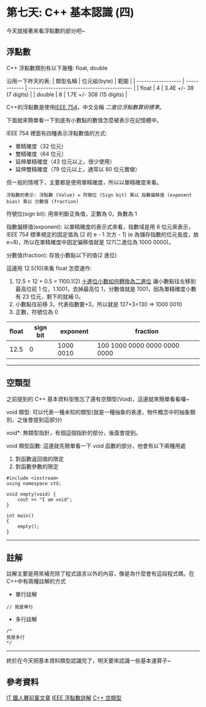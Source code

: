 # 第七天: C++ 基本認識 (四)

今天就接著來看浮點數的部分吧~

## 浮點數

C++ 浮點數類別有以下幾種: float, double

沿用一下昨天的表:
| 類型名稱 | 位元組(byte) | 範圍 |
| ------------------ | ------------ | ------------------------------------------ |
| float | 4 | 3.4E +/- 38 (7 digits) |
| double | 8 | 1.7E +/- 308 (15 digits) |

C++的浮點數是使用[IEEE 754](https://zh.wikipedia.org/wiki/IEEE_754)，中文全稱 _二進位浮點數算術標準_。

下面就來簡單看一下到底有小數點的數值怎麼被表示在記憶體中。

IEEE 754 裡面有四種表示浮點數值的方式:

- 單精確度（32 位元）
- 雙精確度（64 位元）
- 延伸單精確度（43 位元以上，很少使用）
- 延伸雙精確度（79 位元以上，通常以 80 位元實做）

但ㄧ般的情境下，主要都是使用單精確度，所以以單精確度來看。

`浮點數的表示: 浮點數 (Value) = 符號位 (Sign bit) 乘以 指數偏移值 (exponent bias) 乘以 分數值 (fraction)`

符號位(sign bit): 用來判斷正負值，正數為 0，負數為 1

指數偏移值(exponent): 以單精確度的表示式來看，指數域是用 8 位元來表示，IEEE 754 標準規定的固定值為 [2 的 e - 1 次方 - 1] (e 為儲存指數的位元長度，故 e=8)，所以在單精確度中固定偏移值就是 127(二進位為 1000 0000)。

分數值(fraction): 存放小數點以下的值(2 進位)

這邊用 12.5(10)來看 float 怎麼運作:

1. 12.5 = 12 + 0.5 = 1100.1(2) [十進位小數如何轉換為二進位](https://kknews.cc/zh-tw/invest/qlm8m4g.html)
   讓小數點往左移到最高位前 1 位，1.1001，去掉最高位 1，分數值就是 1001，因為單精確度小數有 23 位元，剩下的就補 0。
2. 小數點往前移 3，代表指數要+3，所以就是 127+3=130 => 1000 0010
3. 正數，符號位為 0

| float | sign bit | exponent  | fraction                     |
| ----- | -------- | --------- | ---------------------------- |
| 12.5  | 0        | 1000 0010 | 100 1000 0000 0000 0000 0000 |

---

## 空類型

之前提到的 C++ 基本資料型態忘了還有空類型(Void)，這邊就來簡單看看囉~

void 類型: 可以代表一種未知的類型(就是一種抽象的表達，物件概念中的抽象類別，之後會提到這部分)

void\*: 無類型指針，有個這個指針的部分，後面會提到。

void 類型函數: 這邊就先簡單看一下 void 函數的部分，他會有以下兩種用處

1. 對函數返回值的限定
2. 對函數參數的限定

```
#include <iostream>
using namespace std;

void empty(void) {
	cout << "I am void";
}

int main()
{
	empty();
}
```

---

## 註解

註解主要是用來補充除了程式語言以外的內容，像是為什麼會有這段程式碼，在 C++中有兩種註解的方式

- 單行註解

```
// 我是單行
```

- 多行註解

```
/*
我是多行
*/
```

---

終於在今天把基本資料類型認識完了，明天要來認識一些基本運算子~

## 參考資料

[IT 鐵人賽前輩文章](https://ithelp.ithome.com.tw/articles/10266532)
[IEEE 浮點數詳解](https://www.796t.com/content/1549993149.html)
[C++ 空類型](https://blog.csdn.net/cainv89/article/details/47196321)
